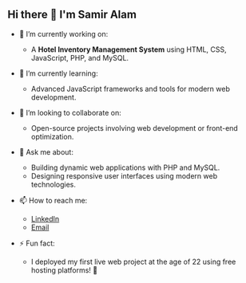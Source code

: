 ## Hi there 👋 I'm Samir Alam

- 🔭 I’m currently working on:  
  - A **Hotel Inventory Management System** using HTML, CSS, JavaScript, PHP, and MySQL.  

- 🌱 I’m currently learning:  
  - Advanced JavaScript frameworks and tools for modern web development.  

- 👯 I’m looking to collaborate on:  
  - Open-source projects involving web development or front-end optimization.  

- 💬 Ask me about:  
  - Building dynamic web applications with PHP and MySQL.  
  - Designing responsive user interfaces using modern web technologies.  

- 📫 How to reach me:  
  - [LinkedIn](https://www.linkedin.com/in/samir-alam-5176b527b/)  
  - [Email](sam02samir@gmail.com)  

- ⚡ Fun fact:  
  - I deployed my first live web project at the age of 22 using free hosting platforms! 🎉
